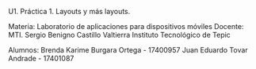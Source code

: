 U1. Práctica 1. Layouts y más layouts.

Materia: Laboratorio de aplicaciones para dispositivos móviles
Docente: MTI. Sergio Benigno Castillo Valtierra
Instituto Tecnológico de Tepic

Alumnos: Brenda Karime Burgara Ortega - 17400957
                  Juan Eduardo Tovar Andrade    - 17401087
